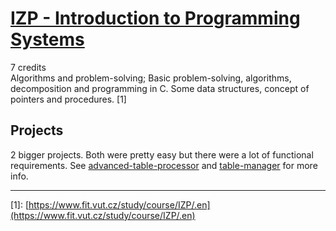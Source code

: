 # [IZP - Introduction to Programming Systems](https://www.fit.vut.cz/study/course/IZP/.en)
7 credits  
Algorithms and problem-solving; Basic problem-solving, algorithms, decomposition and programming in C. Some data
structures, concept of pointers and procedures. \[1]


## Projects
2 bigger projects. Both were pretty easy but there were a lot of functional requirements.
See [advanced-table-processor](advanced-table-processor) and [table-manager](table-manager) for more info.

---
\[1]: [https://www.fit.vut.cz/study/course/IZP/.en](https://www.fit.vut.cz/study/course/IZP/.en)